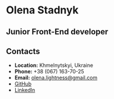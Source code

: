 # Olena Stadnyk

## Junior Front-End developer

## Contacts

- **Location:** Khmelnytskyi, Ukraine
- **Phone:** +38 (067) 163-70-25
- **Email:** olena.lightness@gmail.com
- [GitHub](https://github.com/olenaxx)
- [LinkedIn](https://www.linkedin.com/in/olena-stadnyk/)
